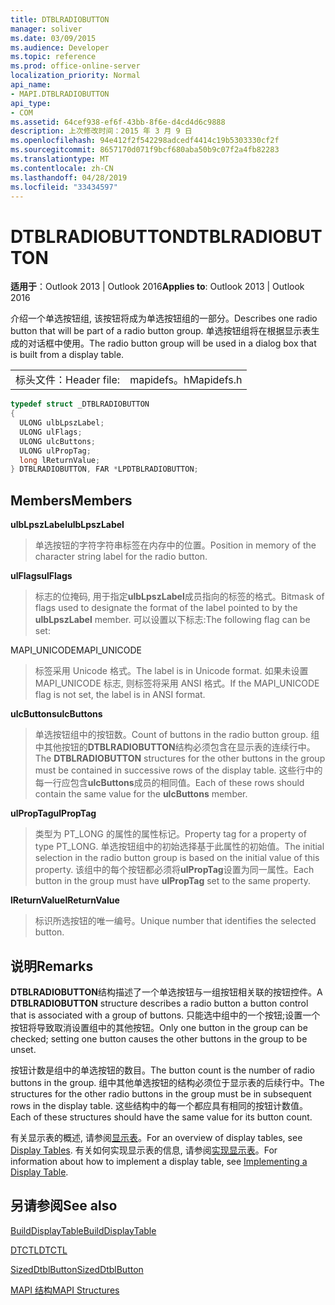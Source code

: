 ```yaml
---
title: DTBLRADIOBUTTON
manager: soliver
ms.date: 03/09/2015
ms.audience: Developer
ms.topic: reference
ms.prod: office-online-server
localization_priority: Normal
api_name:
- MAPI.DTBLRADIOBUTTON
api_type:
- COM
ms.assetid: 64cef938-ef6f-43bb-8f6e-d4cd4d6c9888
description: 上次修改时间：2015 年 3 月 9 日
ms.openlocfilehash: 94e412f2f542298adcedf4414c19b5303330cf2f
ms.sourcegitcommit: 8657170d071f9bcf680aba50b9c07f2a4fb82283
ms.translationtype: MT
ms.contentlocale: zh-CN
ms.lasthandoff: 04/28/2019
ms.locfileid: "33434597"
---
```

# <a name="dtblradiobutton"></a><span data-ttu-id="50f80-103">DTBLRADIOBUTTON</span><span class="sxs-lookup"><span data-stu-id="50f80-103">DTBLRADIOBUTTON</span></span>

  
  
<span data-ttu-id="50f80-104">**适用于**：Outlook 2013 | Outlook 2016</span><span class="sxs-lookup"><span data-stu-id="50f80-104">**Applies to**: Outlook 2013 | Outlook 2016</span></span> 
  
<span data-ttu-id="50f80-105">介绍一个单选按钮组, 该按钮将成为单选按钮组的一部分。</span><span class="sxs-lookup"><span data-stu-id="50f80-105">Describes one radio button that will be part of a radio button group.</span></span> <span data-ttu-id="50f80-106">单选按钮组将在根据显示表生成的对话框中使用。</span><span class="sxs-lookup"><span data-stu-id="50f80-106">The radio button group will be used in a dialog box that is built from a display table.</span></span>
  
|||
|:-----|:-----|
|<span data-ttu-id="50f80-107">标头文件：</span><span class="sxs-lookup"><span data-stu-id="50f80-107">Header file:</span></span>  <br/> |<span data-ttu-id="50f80-108">mapidefs。h</span><span class="sxs-lookup"><span data-stu-id="50f80-108">Mapidefs.h</span></span>  <br/> |
   
```cpp
typedef struct _DTBLRADIOBUTTON
{
  ULONG ulbLpszLabel;
  ULONG ulFlags;
  ULONG ulcButtons;
  ULONG ulPropTag;
  long lReturnValue;
} DTBLRADIOBUTTON, FAR *LPDTBLRADIOBUTTON;

```

## <a name="members"></a><span data-ttu-id="50f80-109">Members</span><span class="sxs-lookup"><span data-stu-id="50f80-109">Members</span></span>

 <span data-ttu-id="50f80-110">**ulbLpszLabel**</span><span class="sxs-lookup"><span data-stu-id="50f80-110">**ulbLpszLabel**</span></span>
  
> <span data-ttu-id="50f80-111">单选按钮的字符字符串标签在内存中的位置。</span><span class="sxs-lookup"><span data-stu-id="50f80-111">Position in memory of the character string label for the radio button.</span></span>
    
 <span data-ttu-id="50f80-112">**ulFlags**</span><span class="sxs-lookup"><span data-stu-id="50f80-112">**ulFlags**</span></span>
  
> <span data-ttu-id="50f80-113">标志的位掩码, 用于指定**ulbLpszLabel**成员指向的标签的格式。</span><span class="sxs-lookup"><span data-stu-id="50f80-113">Bitmask of flags used to designate the format of the label pointed to by the **ulbLpszLabel** member.</span></span> <span data-ttu-id="50f80-114">可以设置以下标志:</span><span class="sxs-lookup"><span data-stu-id="50f80-114">The following flag can be set:</span></span> 
    
<span data-ttu-id="50f80-115">MAPI_UNICODE</span><span class="sxs-lookup"><span data-stu-id="50f80-115">MAPI_UNICODE</span></span> 
  
> <span data-ttu-id="50f80-116">标签采用 Unicode 格式。</span><span class="sxs-lookup"><span data-stu-id="50f80-116">The label is in Unicode format.</span></span> <span data-ttu-id="50f80-117">如果未设置 MAPI_UNICODE 标志, 则标签将采用 ANSI 格式。</span><span class="sxs-lookup"><span data-stu-id="50f80-117">If the MAPI_UNICODE flag is not set, the label is in ANSI format.</span></span>
    
 <span data-ttu-id="50f80-118">**ulcButtons**</span><span class="sxs-lookup"><span data-stu-id="50f80-118">**ulcButtons**</span></span>
  
> <span data-ttu-id="50f80-119">单选按钮组中的按钮数。</span><span class="sxs-lookup"><span data-stu-id="50f80-119">Count of buttons in the radio button group.</span></span> <span data-ttu-id="50f80-120">组中其他按钮的**DTBLRADIOBUTTON**结构必须包含在显示表的连续行中。</span><span class="sxs-lookup"><span data-stu-id="50f80-120">The **DTBLRADIOBUTTON** structures for the other buttons in the group must be contained in successive rows of the display table.</span></span> <span data-ttu-id="50f80-121">这些行中的每一行应包含**ulcButtons**成员的相同值。</span><span class="sxs-lookup"><span data-stu-id="50f80-121">Each of these rows should contain the same value for the **ulcButtons** member.</span></span> 
    
 <span data-ttu-id="50f80-122">**ulPropTag**</span><span class="sxs-lookup"><span data-stu-id="50f80-122">**ulPropTag**</span></span>
  
> <span data-ttu-id="50f80-123">类型为 PT_LONG 的属性的属性标记。</span><span class="sxs-lookup"><span data-stu-id="50f80-123">Property tag for a property of type PT_LONG.</span></span> <span data-ttu-id="50f80-124">单选按钮组中的初始选择基于此属性的初始值。</span><span class="sxs-lookup"><span data-stu-id="50f80-124">The initial selection in the radio button group is based on the initial value of this property.</span></span> <span data-ttu-id="50f80-125">该组中的每个按钮都必须将**ulPropTag**设置为同一属性。</span><span class="sxs-lookup"><span data-stu-id="50f80-125">Each button in the group must have **ulPropTag** set to the same property.</span></span> 
    
 <span data-ttu-id="50f80-126">**lReturnValue**</span><span class="sxs-lookup"><span data-stu-id="50f80-126">**lReturnValue**</span></span>
  
> <span data-ttu-id="50f80-127">标识所选按钮的唯一编号。</span><span class="sxs-lookup"><span data-stu-id="50f80-127">Unique number that identifies the selected button.</span></span>
    
## <a name="remarks"></a><span data-ttu-id="50f80-128">说明</span><span class="sxs-lookup"><span data-stu-id="50f80-128">Remarks</span></span>

<span data-ttu-id="50f80-129">**DTBLRADIOBUTTON**结构描述了一个单选按钮与一组按钮相关联的按钮控件。</span><span class="sxs-lookup"><span data-stu-id="50f80-129">A **DTBLRADIOBUTTON** structure describes a radio button a button control that is associated with a group of buttons.</span></span> <span data-ttu-id="50f80-130">只能选中组中的一个按钮;设置一个按钮将导致取消设置组中的其他按钮。</span><span class="sxs-lookup"><span data-stu-id="50f80-130">Only one button in the group can be checked; setting one button causes the other buttons in the group to be unset.</span></span> 
  
<span data-ttu-id="50f80-131">按钮计数是组中的单选按钮的数目。</span><span class="sxs-lookup"><span data-stu-id="50f80-131">The button count is the number of radio buttons in the group.</span></span> <span data-ttu-id="50f80-132">组中其他单选按钮的结构必须位于显示表的后续行中。</span><span class="sxs-lookup"><span data-stu-id="50f80-132">The structures for the other radio buttons in the group must be in subsequent rows in the display table.</span></span> <span data-ttu-id="50f80-133">这些结构中的每一个都应具有相同的按钮计数值。</span><span class="sxs-lookup"><span data-stu-id="50f80-133">Each of these structures should have the same value for its button count.</span></span>
  
<span data-ttu-id="50f80-134">有关显示表的概述, 请参阅[显示表](display-tables.md)。</span><span class="sxs-lookup"><span data-stu-id="50f80-134">For an overview of display tables, see [Display Tables](display-tables.md).</span></span> <span data-ttu-id="50f80-135">有关如何实现显示表的信息, 请参阅[实现显示表](display-table-implementation.md)。</span><span class="sxs-lookup"><span data-stu-id="50f80-135">For information about how to implement a display table, see [Implementing a Display Table](display-table-implementation.md).</span></span>
  
## <a name="see-also"></a><span data-ttu-id="50f80-136">另请参阅</span><span class="sxs-lookup"><span data-stu-id="50f80-136">See also</span></span>



[<span data-ttu-id="50f80-137">BuildDisplayTable</span><span class="sxs-lookup"><span data-stu-id="50f80-137">BuildDisplayTable</span></span>](builddisplaytable.md)
  
[<span data-ttu-id="50f80-138">DTCTL</span><span class="sxs-lookup"><span data-stu-id="50f80-138">DTCTL</span></span>](dtctl.md)
  
[<span data-ttu-id="50f80-139">SizedDtblButton</span><span class="sxs-lookup"><span data-stu-id="50f80-139">SizedDtblButton</span></span>](sizeddtblbutton.md)


[<span data-ttu-id="50f80-140">MAPI 结构</span><span class="sxs-lookup"><span data-stu-id="50f80-140">MAPI Structures</span></span>](mapi-structures.md)

